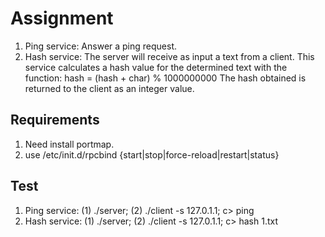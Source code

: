 # Assignment
1. Ping service: Answer a ping request.
2. Hash service: The server will receive as input a text from a client. This
service calculates a hash value for the determined text with the function:
hash = (hash + char) % 1000000000
The hash obtained is returned to the client as an integer value.

## Requirements
1. Need install portmap.
2. use /etc/init.d/rpcbind {start|stop|force-reload|restart|status}

## Test
1. Ping service: (1) ./server; (2) ./client -s 127.0.1.1; c> ping
2. Hash service: (1) ./server; (2) ./client -s 127.0.1.1; c> hash 1.txt
 